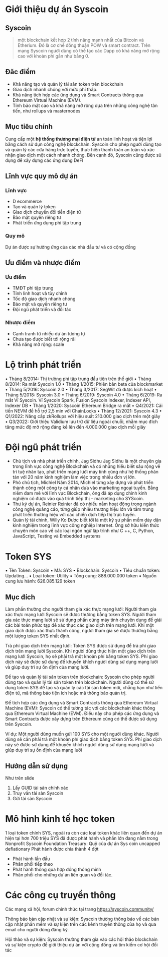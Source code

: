 # Giới thiệu dự án Syscoin
## Syscoin 
>một blockchain kết hợp 2 tính năng mạnh nhất của Bitcoin và Etherium. Đó là cơ chế đồng thuận POW và smart contract. Trên mạng Syscoin người dùng có thể tạo các Dapp có khả năng mở rộng cao với khoản phí gần như bằng 0. 
## Đăc điểm 
- Khả năng tạo và quản lý tài sản token trên blockchain
- Giao dịch nhanh chóng với mức phí thấp. 
- Khả năng tích hợp các ứng dụng và Smart Contracts thông qua Ethereum Virtual Machine (EVM). 
- Tính bảo mật cao và khả năng mở rộng dựa trên những công nghệ tân tiến, như rollups và masternodes
## Mục tiêu chính 
Cung cấp một **hệ thống thương mại điện tử** an toàn linh hoạt và tiện lợi bằng cách sử dụn công nghệ blockchain. Syscoin cho phép người dùng tạo và quản lý các cửa hàng trực tuyến, thực hiện thanh toán an toàn và xác nhận giao dịch một cách nhanh chóng. Bên cạnh đó, Syscoin cũng được sủ dụng để xây dựng các ứng dụng DeFI 
## Lĩnh vực quy mô dự án
### Lĩnh vực
- D ecommerce 
- Tạo và quản lý token
- Giao dịch chuyển đổi tiền điện tử 
- Bảo mật quyền riêng tư
- Phát triển ứng dụng phi tập trung
### Quy mô
Dự án được sự hưởng ứng của các nhà đầu tư và có cộng đồng 
## Ưu điểm và nhược điểm
### Ưu điểm 
- TMĐT phi tập trung
- Tính linh hoạt và tùy chỉnh
- Tốc độ giao dịch nhanh chóng
- Bảo mật và quyền riêng tư 
- Đội ngũ phát triển và đối tác
### Nhược điểm
- Cạnh tranh từ nhiều dự án tương tự
- Chưa tạo được biết tới rộng rãi
- Khả năng mở rộng: scale 
# Lộ trình phát triển
• Tháng 8/2014: Thị trường phi tập trung đầu tiên trên thế giới
• Tháng 8/2014: Ra mắt Syscoin 1.0
• Tháng 1/2015: Phiên bản beta của blockmarket
• Tháng 5/2016: Syscoin 2.0
• Tháng 3/2017: SegWit đã được kích hoạt
• Tháng 5/2018: Syscoin 3.0
• Tháng 6/2019: Syscoin 4.0
• Tháng 6/2019: Ra mắt Ví Syscoin. Ví Syscoin Spark, Fusion Syscoin Indexer, Indexer API, Indexer DB
• Tháng 1/2020: Syscoin Ethereum Bridge ra mắt
• Q4/2021: Cải tiến NEVM để hỗ trợ 2,5 min với ChainLocks
• Tháng 12/2021: Syscoin 4.3
• Q1/2022: Nâng cấp zkRollups với hiệu suất 210.000 giao dịch trên một giây
• Q3/2022: Giới thiệu Validium lưu trữ dữ liệu ngoài chuỗi, nhằm mục đích tăng mức độ mở rộng đáng kể lên đến 4.000.000 giao dịch mỗi giây
# Đội ngũ phát triển
- Chủ tịch và nhà phát triển chính, Jag Sidhu
Jag Sidhu là một chuyên gia trong lĩnh vực công nghệ Blockchain và có những 
hiểu biết sâu rộng về trí tuệ nhân tạo, phát triển mạng lưới máy tính cũng như hệ 
thống phân tán với 20 năm kinh nghiệm làm việc trong nhiều đơn vị lớn.
- Phó chủ tịch, Michiel
Năm 2014, Michiel từng xây dựng và phát triển thành công một công ty cá 
nhân dựa vào marketing ngoại tuyến. Bằng niềm đam mê với lĩnh vực Blockchain, ông đã áp dụng chính kinh nghiệm có được vào quá trình tiếp thị – marketing cho SYScoin.
- Thư ký dự án, Reinier
Reinier đã có nhiều nằm hoạt động trong ngành công nghệ quảng cáo, từng giúp nhiều thương hiệu lớn và tầm trung phát triển thương hiệu với các chiến dịch tiếp thị trực tuyến.
- Quản lý tài chính, Willy Ko
Được biết tới là một kỹ sư phần mềm dày dặn kinh nghiệm trong lĩnh vực công nghiệp Internet. Ông sở hữu kiến thức chuyên môn cao về các loại ngôn ngữ lập trình như C ++, C, Python, JavaScript, Testing và Embedded systems 
# Token SYS
▪ Tên Token: Syscoin
▪ Mã: SYS
▪ Blockchain: Syscoin
▪ Tiêu chuẩn token: Updating…
▪ Loại token: Utility
▪ Tổng cung: 888.000.000 token
▪ Nguồn cung lưu hành: 626.085.129 token

## Mục đích

Làm phần thưởng cho người tham gia xác thực mạng lưới: Người tham gia 
xác thực mạng lưới Syscoin sẽ được thưởng bằng token SYS. Người tham gia xác thực mạng lưới sẽ sử dụng phần cứng máy tính chuyên dụng để giải các bài toán phức tạp để xác thực các giao dịch trên mạng lưới. Khi một giao dịch được xác thực thành 
công, người tham gia sẽ được thưởng bằng một lượng token SYS nhất định.

Trả phí giao dịch trên mạng lưới: Token SYS được sử dụng để trả phí giao 
dịch trên mạng lưới Syscoin. Khi người dùng thực hiện một giao dịch trên mạng lưới Syscoin, họ sẽ phải trả một khoản phí bằng token SYS. Phí giao dịch này sẽ được sử dụng để khuyến khích người dùng sử dụng mạng lưới và giúp duy trì sự ổn định của 
mạng lưới.

Để tạo và quản lý tài sản token trên blockchain: Syscoin cho phép người dùng tạo và quản lý tài sản token trên blockchain. Người dùng có thể sử dụng token SYS để tạo và quản lý các tài sản token mới, chẳng hạn như tiền điện tử, mã thông báo tiện ích hoặc mã thông báo quản trị.

Để tích hợp các ứng dụng và Smart Contracts thông qua Ethereum Virtual 
Machine (EVM): Syscoin có thể tương tác với các blockchain khác thông qua Ethereum Virtual Machine (EVM). Điều này cho phép các ứng dụng và Smart Contracts được xây dựng trên Ethereum cũng có thể được sử dụng trên Syscoin.

Ví dụ: Một người dùng muốn gửi 100 SYS cho một người dùng khác. Người dùng sẽ 
cần phải trả một khoản phí giao dịch bằng token SYS. Phí giao dịch này sẽ được sử dụng để khuyến khích người dùng sử dụng mạng lưới và giúp duy trì sự ổn định của mạng lưới

## Hướng dẫn sử dụng
Như trên slide
1. Lấy GUID tài sản chính xác
2. Truy vấn tài sản Syscoin 
3. Gửi tài sản Syscoin 

# Mô hình kinh tế học token

1 loại token chính SYS, ngoài ra còn các loại token khác liên quan đến dự án
hiện tại hơn 700 triệu SYS đã được phát hành và phần lớn đang nằm trong   Nonprofit Syscoin Foundation Treasury: Quỹ của dự án 
Sys coin uncapped deflationary 
Phát hành được chia thành 4 đợt
- Phát hành lần đầu
- Phân phối tiếp theo 
- Phát hành thông qua hợp đồng thông minh
- Phân phối cho những dự án liên quan và đối tác. 
# Các công cụ truyền thông
Các mạng xã hội, forum chính thức tại trang https://syscoin.community/

Thông báo bản cập nhật và sự kiện: Syscoin thường thông báo về các bản cập nhật phần mềm và sự kiện trên các kênh truyền thông của họ và qua email cho người dùng đăng ký. 

Hội thảo và sự kiện: Syscoin thường tham gia vào các hội thảo blockchain và sự kiện crypto để giới thiệu dự án với cộng đồng và tìm kiếm cơ hội đối tác


